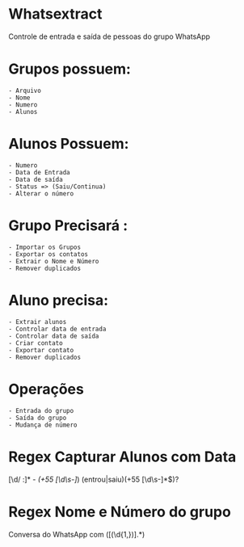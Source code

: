 # Whatsextract
Controle de entrada e saída de pessoas do grupo WhatsApp

# Grupos possuem:
    - Arquivo
    - Nome
    - Numero
    - Alunos

# Alunos Possuem:
    - Numero
    - Data de Entrada
    - Data de saída
    - Status => (Saiu/Continua)
    - Alterar o número

# Grupo Precisará :
    - Importar os Grupos
    - Exportar os contatos
    - Extrair o Nome e Número
    - Remover duplicados

# Aluno precisa:
    - Extrair alunos
    - Controlar data de entrada 
    - Controlar data de saída
    - Criar contato
    - Exportar contato
    - Remover duplicados

# Operações
    - Entrada do grupo
    - Saída do grupo
    - Mudança de número

# Regex Capturar Alunos com Data
[\d/ :]* - *(\+55 [\d\s-]*) (entrou|saiu)(\+55 [\d\s-]*$)?
# Regex Nome e Número do grupo
Conversa do WhatsApp com (\[(\d{1,})].*)
